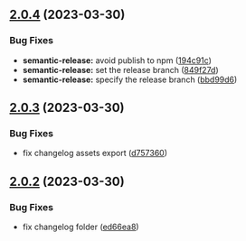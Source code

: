 ## [2.0.4](https://github.com/hugomota/semantic-release-demo/compare/v2.0.3...v2.0.4) (2023-03-30)


### Bug Fixes

* **semantic-release:** avoid publish to npm ([194c91c](https://github.com/hugomota/semantic-release-demo/commit/194c91cb760576df6c7bc1702a75a90a1491ee99))
* **semantic-release:** set the release branch ([849f27d](https://github.com/hugomota/semantic-release-demo/commit/849f27d3952068f3362d3a4c08786046d0266e7a))
* **semantic-release:** specify the release branch ([bbd99d6](https://github.com/hugomota/semantic-release-demo/commit/bbd99d62b8c4a7bcfc7a54567aa2eb24cc77842d))

## [2.0.3](https://github.com/hugomota/semantic-release-demo/compare/v2.0.2...v2.0.3) (2023-03-30)


### Bug Fixes

* fix changelog assets export ([d757360](https://github.com/hugomota/semantic-release-demo/commit/d7573601b753f57af25df70fcf31cfbd3c2fa535))

## [2.0.2](https://github.com/hugomota/semantic-release-demo/compare/v2.0.1...v2.0.2) (2023-03-30)


### Bug Fixes

* fix changelog folder ([ed66ea8](https://github.com/hugomota/semantic-release-demo/commit/ed66ea848c8dc8a6a6e0f53c4c2c6398dac8b6a4))
